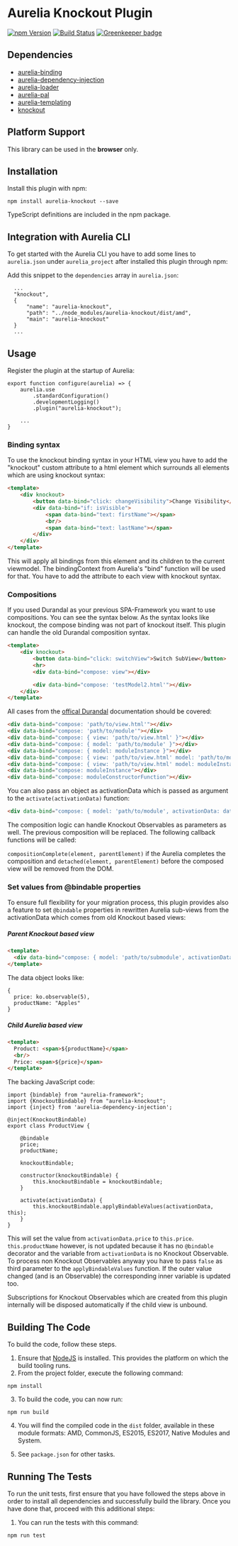 # Aurelia Knockout Plugin

[![npm Version](https://img.shields.io/npm/v/aurelia-knockout.svg)](https://www.npmjs.com/package/aurelia-knockout)
[![Build Status](https://travis-ci.org/code-chris/aurelia-knockout.svg?branch=master)](https://travis-ci.org/code-chris/aurelia-knockout)
[![Greenkeeper badge](https://badges.greenkeeper.io/code-chris/aurelia-knockout.svg)](https://greenkeeper.io/)


## Dependencies

* [aurelia-binding](https://github.com/aurelia/binding)
* [aurelia-dependency-injection](https://github.com/aurelia/dependency-injection)
* [aurelia-loader](https://github.com/aurelia/loader)
* [aurelia-pal](https://github.com/aurelia/pal)
* [aurelia-templating](https://github.com/aurelia/templating)
* [knockout](https://github.com/knockout/knockout)

## Platform Support

This library can be used in the **browser** only.


## Installation

Install this plugin with npm:

  ```shell
  npm install aurelia-knockout --save
  ```
  TypeScript definitions are included in the npm package.

## Integration with Aurelia CLI

To get started with the Aurelia CLI you have to add some lines to `aurelia.json` under `aurelia_project` after installed
this plugin through npm:

Add this snippet to the `dependencies` array in `aurelia.json`:

```
  ...
  "knockout",
  {
      "name": "aurelia-knockout",
      "path": "../node_modules/aurelia-knockout/dist/amd",
      "main": "aurelia-knockout"
  }
  ...
```


## Usage

Register the plugin at the startup of Aurelia:

```es6
export function configure(aurelia) => {
    aurelia.use
        .standardConfiguration()
        .developmentLogging()
        .plugin("aurelia-knockout");
    
    ...
}
```

### Binding syntax

To use the knockout binding syntax in your HTML view you have to add the "knockout" custom attribute to a
html element which surrounds all elements which are using knockout syntax:

```html
<template>
    <div knockout>
        <button data-bind="click: changeVisibility">Change Visibility</button>
        <div data-bind="if: isVisible">
            <span data-bind="text: firstName"></span>
            <br/>
            <span data-bind="text: lastName"></span>
        </div>
    </div>
</template>
```

This will apply all bindings from this element and its children to the current viewmodel. The bindingContext from
Aurelia's "bind" function will be used for that. You have to add the attribute to each view with knockout syntax.

### Compositions

If you used Durandal as your previous SPA-Framework you want to use compositions. You can see the syntax below.
As the syntax looks like knockout, the compose binding was not part of knockout itself. This plugin can handle the
old Durandal composition syntax.

```html
<template>
    <div knockout>
        <button data-bind="click: switchView">Switch SubView</button>
        <hr>
        <div data-bind="compose: view"></div>

        <div data-bind="compose: 'testModel2.html'"></div>
    </div>
</template>
```

All cases from the [offical Durandal](http://durandaljs.com/documentation/Using-Composition.html) documentation should be covered:

```html
<div data-bind="compose: 'path/to/view.html'"></div>
<div data-bind="compose: 'path/to/module'"></div>
<div data-bind="compose: { view: 'path/to/view.html' }"></div>
<div data-bind="compose: { model: 'path/to/module' }"></div>
<div data-bind="compose: { model: moduleInstance }"></div>
<div data-bind="compose: { view: 'path/to/view.html' model: 'path/to/module' }"></div>
<div data-bind="compose: { view: 'path/to/view.html' model: moduleInstance }"></div>
<div data-bind="compose: moduleInstance"></div>
<div data-bind="compose: moduleConstructorFunction"></div>
```

You can also pass an object as activationData which is passed as argument to the ```activate(activationData)``` function:
```html
<div data-bind="compose: { model: 'path/to/module', activationData: data }"></div>
```

The composition logic can handle Knockout Observables as parameters as well. The previous composition will be replaced.
The following callback functions will be called:

```compositionComplete(element, parentElement)``` if the Aurelia completes the composition and
```detached(element, parentElement)``` before the composed view will be removed from the DOM.


### Set values from @bindable properties

To ensure full flexibility for your migration process, this plugin provides also a feature to set ```@bindable```
properties in rewritten Aurelia sub-views from the activationData which comes from old Knockout based views:

##### Parent Knockout based view

```html
<template>
  <div data-bind="compose: { model: 'path/to/submodule', activationData: data }"></div>
</template>
```

The data object looks like:
```es6
{
  price: ko.observable(5),
  productName: "Apples"
}
```

##### Child Aurelia based view

```html
<template>
  Product: <span>${productName}</span>
  <br/>
  Price: <span>${price}</span>
</template>
```

The backing JavaScript code:
```es6
import {bindable} from "aurelia-framework";
import {KnockoutBindable} from "aurelia-knockout";
import {inject} from 'aurelia-dependency-injection';

@inject(KnockoutBindable)
export class ProductView {

    @bindable
    price;
    productName;

    knockoutBindable;

    constructor(knockoutBindable) {
        this.knockoutBindable = knockoutBindable;
    }

    activate(activationData) {
        this.knockoutBindable.applyBindableValues(activationData, this);
    }
}
```

This will set the value from ```activationData.price``` to ```this.price```. ```this.productName``` however, is not
updated because it has no ```@bindable``` decorator and the variable from ```activationData``` is no Knockout
Observable. To process non Knockout Observables anyway you have to pass ```false``` as third parameter to the
```applyBindableValues``` function. If the outer value changed (and is an Observable) the corresponding inner
variable is updated too.

Subscriptions for Knockout Observables which are created from this plugin internally will be disposed automatically
if the child view is unbound.


## Building The Code

To build the code, follow these steps.

1. Ensure that [NodeJS](http://nodejs.org/) is installed. This provides the platform on which the build tooling runs.
2. From the project folder, execute the following command:

  ```shell
  npm install
  ```
3. To build the code, you can now run:

  ```shell
  npm run build
  ```
4. You will find the compiled code in the `dist` folder, available in these module formats: AMD, CommonJS, ES2015, ES2017, Native Modules and System.

5. See `package.json` for other tasks.


## Running The Tests

To run the unit tests, first ensure that you have followed the steps above in order to install all dependencies and successfully build the library. Once you have done that, proceed with this additional steps:

1. You can run the tests with this command:

  ```shell
  npm run test
  ```

